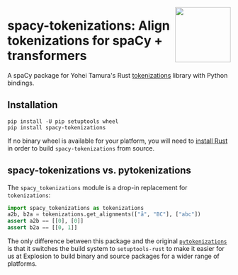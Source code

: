 <a href="https://explosion.ai"><img src="https://explosion.ai/assets/img/logo.svg" width="125" height="125" align="right" /></a>

# spacy-tokenizations: Align tokenizations for spaCy + transformers

A spaCy package for Yohei Tamura's Rust
[tokenizations](https://github.com/tamuhey/tokenizations/) library with Python
bindings.

## Installation

```
pip install -U pip setuptools wheel
pip install spacy-tokenizations
```

If no binary wheel is available for your platform, you will need to [install
Rust](https://www.rust-lang.org/tools/install) in order to build
`spacy-tokenizations` from source.

## spacy-tokenizations vs. pytokenizations

The `spacy_tokenizations` module is a drop-in replacement for `tokenizations`:

```python
import spacy_tokenizations as tokenizations
a2b, b2a = tokenizations.get_alignments(["å", "BC"], ["abc"])
assert a2b == [[0], [0]]
assert b2a == [[0, 1]]
```

The only difference between this package and the original
[`pytokenizations`](https://pypi.org/project/pytokenizations/) is that it
switches the build system to `setuptools-rust` to make it easier for us at
Explosion to build binary and source packages for a wider range of platforms.
